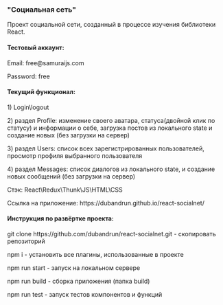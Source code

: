 
### "Социальная сеть" 
<p>Проект социальной сети, созданный в процессе изучения библиотеки React.</p>

#### Тестовый аккаунт: 
<p>Email: free@samuraijs.com</p>
<p> Password: free</p>

#### Текущий функционал:
<p>1) Login\logout</p> 
<p>2) раздел Profile: изменение своего аватара, статуса(двойной клик по статусу) и информации о себе, 
загрузка постов из локального state и создание новых (без загрузки на сервер)</p> 
<p>3) раздел Users: список всех зарегистрированных пользователей, просмотр 
профиля выбранного пользователя</p> 
<p>4) раздел Messages: список диалогов из локального state,
и создание новых сообщений (без загрузки на сервер)</p>  

<p>Стэк: React\Redux\Thunk\JS\HTML\CSS</p> 
<p>Ссылка на приложение: https://dubandrun.github.io/react-socialnet/</p> 

#### Инструкция по развёртке проекта:
<p>git clone https://github.com/dubandrun/react-socialnet.git - скопировать репозиторий</p> 
<p>npm i - установить все плагины, использованные в проекте</p> 
<p>npm run start - запуск на локальном сервере</p> 
<p>npm run build - сборка приложения (папка build)</p>
<p>npm run test - запуск тестов компонентов и функций</p>


